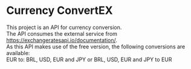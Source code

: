 # Currency ConvertEX

This project is an API for currency conversion. <br/>
The API consumes the external service from https://exchangeratesapi.io/documentation/. <br/>
As this API makes use of the free version, the following conversions are available: <br/>
EUR to: BRL, USD, EUR and JPY
or
BRL, USD, EUR and JPY to EUR
